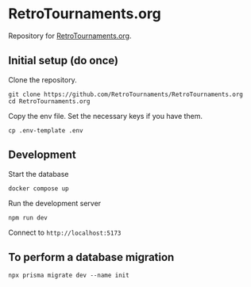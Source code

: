 # RetroTournaments.org

Repository for [RetroTournaments.org](https://www.retrotournaments.org/).

## Initial setup (do once)

Clone the repository.

```
git clone https://github.com/RetroTournaments/RetroTournaments.org
cd RetroTournaments.org
```

Copy the env file. Set the necessary keys if you have them.
```
cp .env-template .env
```

## Development

Start the database
```
docker compose up
```

Run the development server
```
npm run dev
```

Connect to `http://localhost:5173`

## To perform a database migration
```
npx prisma migrate dev --name init
```

